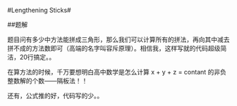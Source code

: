 #Lengthening Sticks#

##题解

题目问有多少中方法能拼成三角形，那么我们可以计算所有的拼法，再向其中减去拼不成的方法数即可（高端的名字叫容斥原理）。相信我，这样写就的代码超级简洁，20行搞定。。

在算方法的时候，千万要想明白高中数学是怎么计算 x + y + z = contant 的非负整数解的个数——隔板法！！

还有，公式推的好，代码写的少。。
